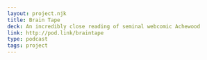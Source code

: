 ```yaml
---
layout: project.njk
title: Brain Tape
deck: An incredibly close reading of seminal webcomic Achewood
link: http://pod.link/braintape
type: podcast
tags: project
---
```



